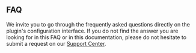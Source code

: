 ## FAQ

We invite you to go through the frequently asked questions directly on the plugin's configuration interface.
If you do not find the answer you are looking for in this FAQ or in this documentation, please do not hesitate to submit a request on our [Support Center](https://support.hipay.com/hc/en-us).




